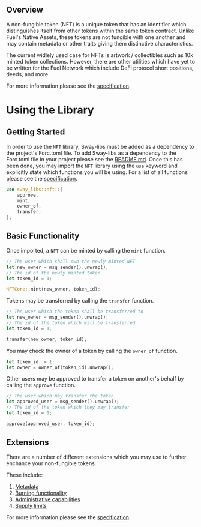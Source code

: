 ## Overview

A non-fungible token (NFT) is a unique token that has an identifier which distinguishes itself from other tokens within the same token contract. Unlike Fuel's Native Assets, these tokens are not fungible with one another and may contain metadata or other traits giving them distinctive characteristics.

The current widlely used case for NFTs is artwork / collectibles such as 10k minted token collections. However, there are other utilities which have yet to be written for the Fuel Network which include DeFi protocol short positions, deeds, and more. 

For more information please see the [specification](./SPECIFICATION.md).

# Using the Library

## Getting Started

In order to use the `NFT` library, Sway-libs must be added as a dependency to the project's Forc.toml file. To add Sway-libs as a dependency to the Forc.toml file in your project please see the [README.md](../../../README.md). Once this has been done, you may import the `NFT` library using the `use` keyword and explicitly state which functions you will be using. For a list of all functions please see the [specification](./SPECIFICATION.md).

```rust
use sway_libs::nft::{
    approve,
    mint,
    owner_of,
    transfer,
};
```

## Basic Functionality

Once imported, a `NFT` can be minted by calling the `mint` function.

```rust
// The user which shall own the newly minted NFT
let new_owner = msg_sender().unwrap();
// The id of the newly minted token
let token_id = 1;

NFTCore::mint(new_owner, token_id);
```

Tokens may be transferred by calling the `transfer` function.

```rust
// The user which the token shall be transferred to
let new_owner = msg_sender().unwrap();
// The id of the token which will be transferred
let token_id = 1;

transfer(new_owner, token_id);
```

You may check the owner of a token by calling the `owner_of` function.

```rust
let token_id: = 1;
let owner = owner_of(token_id).unwrap();
```

Other users may be approved to transfer a token on another's behalf by calling the `approve` function.

```rust
// The user which may transfer the token
let approved_user = msg_sender().unwrap();
// The id of the token which they may transfer
let token_id = 1;

approve(approved_user, token_id);
```

## Extensions

There are a number of different extensions which you may use to further enchance your non-fungible tokens. 

These include:
1. [Metadata](./extensions/meta_data/meta_data.sw)
2. [Burning functionality](./extensions/burnable/burnable.sw)
3. [Administrative capabilities](./extensions/administrator/administrator.sw)
4. [Supply limits](./extensions/supply.sw)

For more information please see the [specification](./SPECIFICATION.md).
